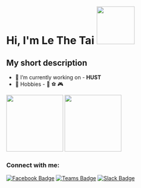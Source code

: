 # Hi, I'm Le The Tai <img src="https://media.giphy.com/media/2m1WUiwkhg0zVFlw7d/giphy.gif" width="100px">

## My short description
- 🔭 I’m currently working on - <strong>HUST</strong>
- :muscle: Hobbies - :musical_note: :soccer: :video_game:

<p align="justify">
      <img height="150" src="https://github-readme-stats.vercel.app/api?username=lethetai2605&count_private=true&show_icons=true&custom_title=Github%20Status&show=issues&theme=radical" />
      <img height="150" src="https://github-readme-stats.vercel.app/api/top-langs/?username=lethetai2605&layout=compact&theme=radical" />
</p>

### Connect with me:
[![Facebook Badge](https://img.shields.io/badge/Facebook-1877F2?style=for-the-badge&logo=facebook&logoColor=white)](https://www.fb.com/lethetai2605/)
[![Teams Badge](https://img.shields.io/badge/Microsoft_Teams-6264A7?style=for-the-badge&logo=microsoft-teams&logoColor=white)](https://www.fb.com/lethetai2605/)
[![Slack Badge](https://img.shields.io/badge/Slack-4A154B?style=for-the-badge&logo=slack&logoColor=white)](https://www.fb.com/lethetai2605/)
